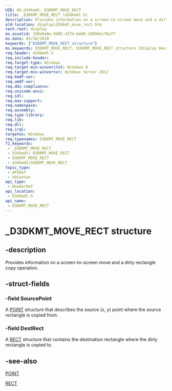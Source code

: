 ```yaml
---
UID: NS:d3dkmdt._D3DKMT_MOVE_RECT
title: _D3DKMT_MOVE_RECT (d3dkmdt.h)
description: Provides information on a screen-to-screen move and a dirty rectangle copy operation.
old-location: display\d3dkmt_move_rect.htm
tech.root: display
ms.assetid: 2d9e0a8e-9485-427d-bdd0-2d89dec76a77
ms.date: 05/10/2018
keywords: ["D3DKMT_MOVE_RECT structure"]
ms.keywords: D3DKMT_MOVE_RECT, D3DKMT_MOVE_RECT structure [Display Devices], _D3DKMT_MOVE_RECT, d3dkmdt/D3DKMT_MOVE_RECT, display.d3dkmt_move_rect
req.header: d3dkmdt.h
req.include-header: 
req.target-type: Windows
req.target-min-winverclnt: Windows 8
req.target-min-winversvr: Windows Server 2012
req.kmdf-ver: 
req.umdf-ver: 
req.ddi-compliance: 
req.unicode-ansi: 
req.idl: 
req.max-support: 
req.namespace: 
req.assembly: 
req.type-library: 
req.lib: 
req.dll: 
req.irql: 
targetos: Windows
req.typenames: D3DKMT_MOVE_RECT
f1_keywords:
 - _D3DKMT_MOVE_RECT
 - d3dkmdt/_D3DKMT_MOVE_RECT
 - D3DKMT_MOVE_RECT
 - d3dkmdt/D3DKMT_MOVE_RECT
topic_type:
 - APIRef
 - kbSyntax
api_type:
 - HeaderDef
api_location:
 - D3dkmdt.h
api_name:
 - D3DKMT_MOVE_RECT
---
```


# _D3DKMT_MOVE_RECT structure


## -description

Provides information on a screen-to-screen move and a dirty rectangle copy operation.

## -struct-fields

### -field SourcePoint

A <a href="https://docs.microsoft.com/windows/win32/api/windef/ns-windef-tagpoint">POINT</a> structure that describes the source (<i>x, y</i>) point where the source rectangle is copied from.

### -field DestRect

A <a href="https://docs.microsoft.com/windows/win32/api/windef/ns-windef-tagrect">RECT</a> structure that contains the destination rectangle where the dirty rectangle is copied to.

## -see-also

<a href="https://docs.microsoft.com/windows/win32/api/windef/ns-windef-tagpoint">POINT</a>



<a href="https://docs.microsoft.com/windows/win32/api/windef/ns-windef-tagrect">RECT</a>

